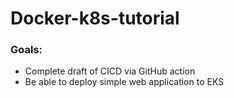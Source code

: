 # Docker-k8s-tutorial

### Goals:

- Complete draft of CICD via GitHub action
- Be able to deploy simple web application to EKS